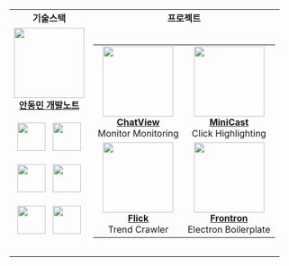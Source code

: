 <div align="center">
  
<table>
  <tr>
    <td align="center">
      <b>기술스택</b>
    </td>
    <td align="center">
      <b>프로젝트</b>
    </td>
  </tr>
  <tr>
    <td align="center">
      <a href="https://andongmin.com">
        <img src="https://andongmin.com/icon.png" height="125px">
        <br/>
        <b>안동민 개발노트</b>
      </a>
      <br/><br/>
      <table>
        <tr>
          <img src="https://andongmin.com/lecture/react.svg" height="50px"/>
          &nbsp;
          <img src="https://andongmin.com/lecture/typescript.svg" height="50px"/>
        </tr>
        <br/><br/>
        <tr>
          <img src="https://andongmin.com/lecture/next.svg" height="50px"/>
          &nbsp;
          <img src="https://andongmin.com/lecture/electron.svg" height="50px"/>
        </tr>
        <br/><br/>
        <tr>
          <img src="https://andongmin.com/lecture/cpp.svg" height="50px"/>
          &nbsp;
          <img src="https://andongmin.com/lecture/unreal.svg" height="50px"/>
        </tr>
      </table>
    </td>
    <td align="center">
      <table>
        <tr>
          <td align="center">
            <a href="https://chat-view.andongmin.com">
              <img src="https://chat-view.andongmin.com/chat-view.svg" height="125px">
            </a>
            <br />
            <strong><a href="https://chat-view.andongmin.com">ChatView</a></strong>
            <br />
            Monitor Monitoring
          </td>
          <td align="center">
            <a href="https://mini-cast.andongmin.com">
              <img src="https://mini-cast.andongmin.com/mini-cast.svg" height="125px">
            </a>
            <br />
            <strong><a href="https://mini-cast.andongmin.com">MiniCast</a></strong>
            <br />
            Click Highlighting
          </td>
      </tr>
      <tr>
          <td align="center">
            <a href="https://flick.andongmin.com">
              <img src="https://flick.andongmin.com/flick.svg" height="125px">
            </a>
            <br />
            <strong><a href="https://flick.andongmin.com">Flick</a></strong>
            <br />
            Trend Crawler
          </td>
          <td align="center">
            <a href="https://frontron.andongmin.com">
              <img src="https://frontron.andongmin.com/frontron.svg" height="125px">
            </a>
            <br />
            <strong><a href="https://frontron.andongmin.com">Frontron</a></strong>
            <br />
            Electron Boilerplate
          </td>
        </tr>
      </table>
    </td>
  </tr>
</table>

</div>
